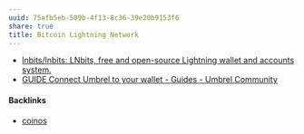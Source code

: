 ```yaml
---
uuid: 75afb5eb-509b-4f13-8c36-39e20b9153f6
share: true
title: Bitcoin Lightning Network
---
```

* [lnbits/lnbits: LNbits, free and open-source Lightning wallet and accounts system.](https://github.com/lnbits/lnbits)
* [GUIDE Connect Umbrel to your wallet - Guides - Umbrel Community](https://community.umbrel.com/t/guide-connect-umbrel-to-your-wallet/7653)

#### Backlinks

* [coinos](/9f81dbbe-b764-44d8-96a1-04adc2201d96)